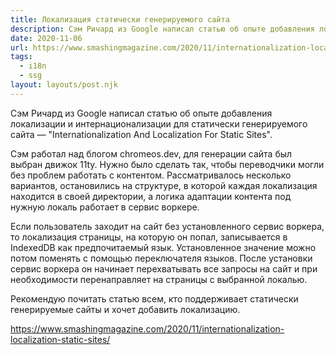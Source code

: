 ```yaml
---
title: Локализация статически генерируемого сайта
description: Сэм Ричард из Google написал статью об опыте добавления локализации и интернационализации для статически генерируемого сайта
date: 2020-11-06
url: https://www.smashingmagazine.com/2020/11/internationalization-localization-static-sites/
tags:
  - i18n
  - ssg
layout: layouts/post.njk
---
```

Сэм Ричард из Google написал статью об опыте добавления локализации и интернационализации для статически генерируемого сайта — "Internationalization And Localization For Static Sites".

Сэм работал над блогом chromeos.dev, для генерации сайта был выбран движок 11ty. Нужно было сделать так, чтобы переводчики могли без проблем работать с контентом. Рассматривалось несколько вариантов, остановились на структуре, в которой каждая локализация находится в своей директории, а логика адаптации контента под нужную локаль работает в сервис воркере.

Если пользователь заходит на сайт без установленного сервис воркера, то локализация страницы, на которую он попал, записывается в IndexedDB как предпочитаемый язык. Установленное значение можно потом поменять с помощью переключателя языков. После установки сервис воркера он начинает перехватывать все запросы на сайт и при необходимости перенаправляет на страницы с выбранной локалью.

Рекомендую почитать статью всем, кто поддерживает статически генерируемые сайты и хочет добавить локализацию.

https://www.smashingmagazine.com/2020/11/internationalization-localization-static-sites/
